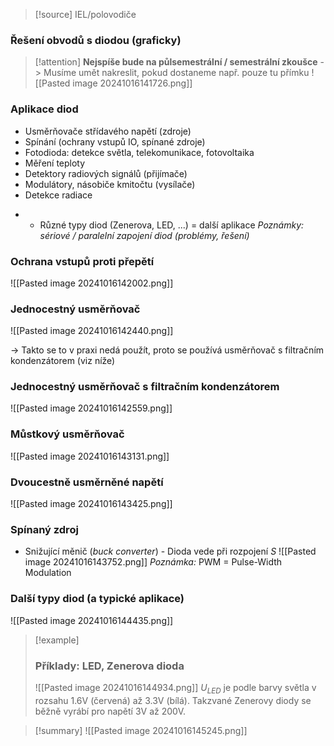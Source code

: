 > [!source]
> IEL/polovodiče
### Řešení obvodů s diodou (graficky)
> [!attention]
> **Nejspíše bude na půlsemestrální  / semestrální zkoušce**
> -> Musíme umět nakreslit, pokud dostaneme např. pouze tu přímku
![[Pasted image 20241016141726.png]]

### Aplikace diod
- Usměrňovače střídavého napětí (zdroje)
- Spínání (ochrany vstupů IO, spínané zdroje)
- Fotodioda: detekce světla, telekomunikace, fotovoltaika
- Měření teploty
- Detektory radiových signálů (přijímače)
- Modulátory, násobiče kmitočtu (vysílače)
- Detekce radiace
+ + Různé typy diod (Zenerova, LED, ...) = další aplikace
*Poznámky: sériové / paralelní zapojení diod (problémy, řešení)*

### Ochrana vstupů proti přepětí
![[Pasted image 20241016142002.png]]

### Jednocestný usměrňovač
![[Pasted image 20241016142440.png]]

-> Takto se to v praxi nedá použít, proto se používá usměrňovač s filtračním kondenzátorem (viz níže)

### Jednocestný usměrňovač s filtračním kondenzátorem
![[Pasted image 20241016142559.png]]

### Můstkový usměrňovač
![[Pasted image 20241016143131.png]]

### Dvoucestně usměrněné napětí
![[Pasted image 20241016143425.png]]

### Spínaný zdroj
- Snižující měnič (*buck converter*) - Dioda vede při rozpojení $S$
![[Pasted image 20241016143752.png]]
*Poznámka:* PWM = Pulse-Width Modulation

### Další typy diod (a typické aplikace)
![[Pasted image 20241016144435.png]]

> [!example]
> ### Příklady: LED, Zenerova dioda
> ![[Pasted image 20241016144934.png]]
> $U_{LED}$ je podle barvy světla v rozsahu 1.6V (červená) až 3.3V (bílá).
> Takzvané Zenerovy diody se běžně vyrábí pro napětí 3V až 200V.

> [!summary]
> ![[Pasted image 20241016145245.png]]



